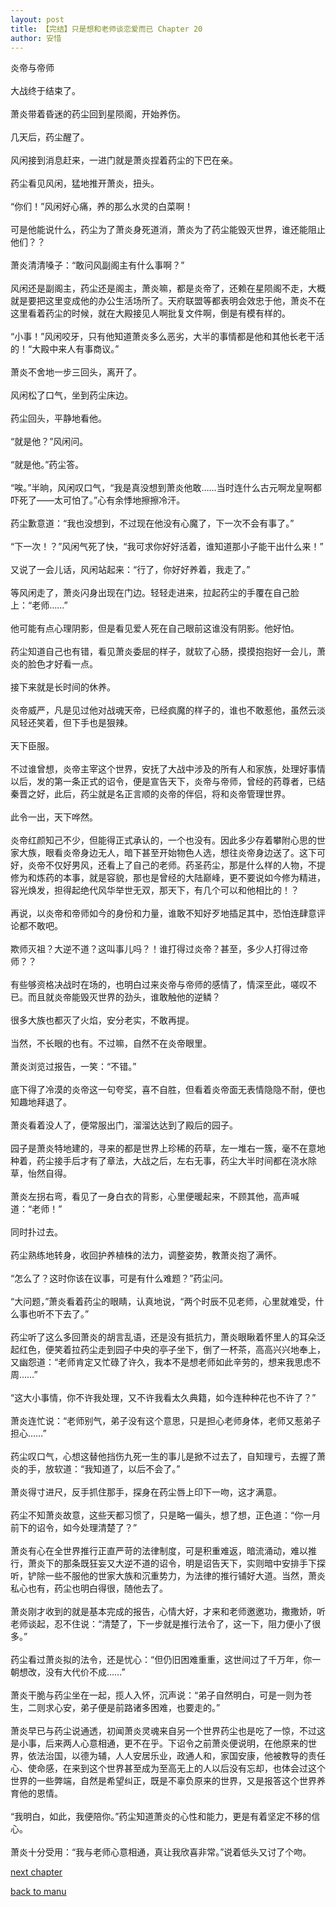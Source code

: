 ```yaml
---
layout: post
title: 【完结】只是想和老师谈恋爱而已 Chapter 20
author: 安惜
---
```




炎帝与帝师<br><br>大战终于结束了。<br><br>萧炎带着昏迷的药尘回到星陨阁，开始养伤。<br><br>几天后，药尘醒了。<br><br>风闲接到消息赶来，一进门就是萧炎捏着药尘的下巴在亲。<br><br>药尘看见风闲，猛地推开萧炎，扭头。<br><br>“你们！”风闲好心痛，养的那么水灵的白菜啊！<br><br>可是他能说什么，药尘为了萧炎身死道消，萧炎为了药尘能毁灭世界，谁还能阻止他们？？<br><br>萧炎清清嗓子：“敢问风副阁主有什么事啊？”<br><br>风闲还是副阁主，药尘还是阁主，萧炎嘛，都是炎帝了，还赖在星陨阁不走，大概就是要把这里变成他的办公生活场所了。天府联盟等都表明会效忠于他，萧炎不在这里看着药尘的时候，就在大殿接见人啊批复文件啊，倒是有模有样的。<br><br>“小事！”风闲咬牙，只有他知道萧炎多么恶劣，大半的事情都是他和其他长老干活的！“大殿中来人有事商议。”<br><br>萧炎不舍地一步三回头，离开了。<br><br>风闲松了口气，坐到药尘床边。<br><br>药尘回头，平静地看他。<br><br>“就是他？”风闲问。<br><br>“就是他。”药尘答。<br><br>“唉。”半晌，风闲叹口气，“我是真没想到萧炎他敢……当时连什么古元啊龙皇啊都吓死了——太可怕了。”心有余悸地擦擦冷汗。<br><br>药尘歉意道：“我也没想到，不过现在他没有心魔了，下一次不会有事了。”<br><br>“下一次！？”风闲气死了快，“我可求你好好活着，谁知道那小子能干出什么来！”<br><br>又说了一会儿话，风闲站起来：“行了，你好好养着，我走了。”<br><br>等风闲走了，萧炎闪身出现在门边。轻轻走进来，拉起药尘的手覆在自己脸上：“老师……”<br><br>他可能有点心理阴影，但是看见爱人死在自己眼前这谁没有阴影。他好怕。<br><br>药尘知道自己也有错，看见萧炎委屈的样子，就软了心肠，摸摸抱抱好一会儿，萧炎的脸色才好看一点。<br><br>接下来就是长时间的休养。<br><br>炎帝威严，凡是见过他对战魂天帝，已经疯魔的样子的，谁也不敢惹他，虽然云淡风轻还笑着，但下手也是狠辣。<br><br>天下臣服。<br><br>不过谁曾想，炎帝主宰这个世界，安抚了大战中涉及的所有人和家族，处理好事情以后，发的第一条正式的诏令，便是宣告天下，炎帝与帝师，曾经的药尊者，已结秦晋之好，此后，药尘就是名正言顺的炎帝的伴侣，将和炎帝管理世界。<br><br>此令一出，天下哗然。<br><br>炎帝红颜知己不少，但能得正式承认的，一个也没有。因此多少存着攀附心思的世家大族，眼看炎帝身边无人，暗下甚至开始物色人选，想往炎帝身边送了。这下可好，炎帝不仅好男风，还看上了自己的老师。药圣药尘，那是什么样的人物，不提修为和炼药的本事，就是容貌，那也是曾经的大陆巅峰，更不要说如今修为精进，容光焕发，担得起绝代风华举世无双，那天下，有几个可以和他相比的！？<br><br>再说，以炎帝和帝师如今的身份和力量，谁敢不知好歹地插足其中，恐怕连肆意评论都不敢吧。<br><br>欺师灭祖？大逆不道？这叫事儿吗？！谁打得过炎帝？甚至，多少人打得过帝师？？<br><br>有些够资格决战时在场的，也明白过来炎帝与帝师的感情了，情深至此，嗟叹不已。而且就炎帝能毁灭世界的劲头，谁敢触他的逆鳞？<br><br>很多大族也都灭了火焰，安分老实，不敢再提。<br><br>当然，不长眼的也有。不过嘛，自然不在炎帝眼里。<br><br>萧炎浏览过报告，一笑：“不错。”<br><br>底下得了冷漠的炎帝这一句夸奖，喜不自胜，但看着炎帝面无表情隐隐不耐，便也知趣地拜退了。<br><br>萧炎看着没人了，便常服出门，溜溜达达到了殿后的园子。<br><br>园子是萧炎特地建的，寻来的都是世界上珍稀的药草，左一堆右一簇，毫不在意地种着，药尘接手后才有了章法，大战之后，左右无事，药尘大半时间都在浇水除草，怡然自得。<br><br>萧炎左拐右弯，看见了一身白衣的背影，心里便暖起来，不顾其他，高声喊道：“老师！”<br><br>同时扑过去。<br><br>药尘熟练地转身，收回护养植株的法力，调整姿势，教萧炎抱了满怀。<br><br>“怎么了？这时你该在议事，可是有什么难题？”药尘问。<br><br>“大问题，”萧炎看着药尘的眼睛，认真地说，“两个时辰不见老师，心里就难受，什么事也听不下去了。”<br><br>药尘听了这么多回萧炎的胡言乱语，还是没有抵抗力，萧炎眼瞅着怀里人的耳朵泛起红色，便笑着拉药尘走到园子中央的亭子坐下，倒了一杯茶，高高兴兴地奉上，又幽怨道：“老师肯定又忙碌了许久，我本不是想老师如此辛劳的，想来我思虑不周……”<br><br>“这大小事情，你不许我处理，又不许我看太久典籍，如今连种种花也不许了？”<br><br>萧炎连忙说：“老师别气，弟子没有这个意思，只是担心老师身体，老师又惹弟子担心……”<br><br>药尘叹口气，心想这替他挡伤九死一生的事儿是掀不过去了，自知理亏，去握了萧炎的手，放软道：“我知道了，以后不会了。”<br><br>萧炎得寸进尺，反手抓住那手，探身在药尘唇上印下一吻，这才满意。<br><br>药尘不知萧炎故意，这些天都习惯了，只是略一偏头，想了想，正色道：“你一月前下的诏令，如今处理清楚了？”<br><br>萧炎有心在全世界推行正直严苛的法律制度，可是积重难返，暗流涌动，难以推行，萧炎下的那条既狂妄又大逆不道的诏令，明是诏告天下，实则暗中安排手下探听，铲除一些不服他的世家大族和沉重势力，为法律的推行铺好大道。当然，萧炎私心也有，药尘也明白得很，随他去了。<br><br>萧炎刚才收到的就是基本完成的报告，心情大好，才来和老师邀邀功，撒撒娇，听老师谈起，忍不住说：“清楚了，下一步就是推行法令了，这一下，阻力便小了很多。”<br><br>药尘看过萧炎拟的法令，还是忧心：“但仍旧困难重重，这世间过了千万年，你一朝想改，没有大代价不成……”<br><br>萧炎干脆与药尘坐在一起，揽人入怀，沉声说：“弟子自然明白，可是一则为苍生，二则求心安，弟子便是前路诸多困难，也要走的。”<br><br>萧炎早已与药尘说通透，初闻萧炎灵魂来自另一个世界药尘也是吃了一惊，不过这是小事，后来两人心意相通，更不在乎。下诏令之前萧炎便说明，在他原来的世界，依法治国，以德为辅，人人安居乐业，政通人和，家国安康，他被教导的责任心、使命感，在来到这个世界甚至成为至高无上的人以后没有忘却，也体会过这个世界的一些弊端，自然是希望纠正，既是不辜负原来的世界，又是报答这个世界养育他的恩情。<br><br>“我明白，如此，我便陪你。”药尘知道萧炎的心性和能力，更是有着坚定不移的信心。<br><br>萧炎十分受用：“我与老师心意相通，真让我欣喜非常。”说着低头又讨了个吻。

[next chapter](https://allforyanchen.github.io/2020/07/19/post-43-chapter-21.html)

[back to manu](https://allforyanchen.github.io/2020/07/19/post-43.html)
